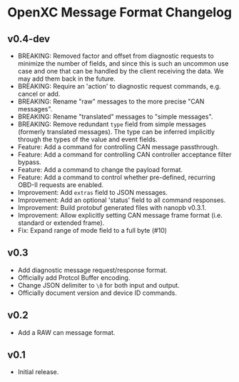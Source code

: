 # OpenXC Message Format Changelog

## v0.4-dev

* BREAKING: Removed factor and offset from diagnostic requests to minimize the number of
  fields, and since this is such an uncommon use case and one that can be
  handled by the client receiving the data. We may add them back in the future.
* BREAKING: Require an 'action' to diagnostic request commands, e.g. cancel or add.
* BREAKING: Rename "raw" messages to the more precise "CAN messages".
* BREAKING: Rename "translated" messages to "simple messages".
* BREAKING: Remove redundant `type` field from simple messages (formerly
  translated messages). The type can be inferred implicitly through the types of
  the value and event fields.
* Feature: Add a command for controlling CAN message passthrough.
* Feature: Add a command for controlling CAN controller acceptance filter bypass.
* Feature: Add a command to change the payload format.
* Feature: Add a command to control whether pre-defined, recurring OBD-II
  requests are enabled.
* Improvement: Add `extras` field to JSON messages.
* Improvement: Add an optional 'status' field to all command responses.
* Improvement: Build protobuf generated files with nanopb v0.3.1.
* Improvement: Allow explicitly setting CAN message frame format (i.e. standard
  or extended frame).
* Fix: Expand range of mode field to a full byte (#10)

## v0.3

* Add diagnostic message request/response format.
* Officially add Protcol Buffer encoding.
* Change JSON delimiter to ```\0``` for both input and output.
* Officially document version and device ID commands.

## v0.2

* Add a RAW can message format.

## v0.1

* Initial release.
